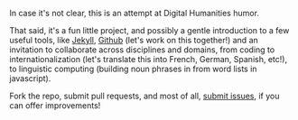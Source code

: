 In case it's not clear, this is an attempt at Digital Humanities humor.

That said, it's a fun little project, and possibly a gentle introduction to a few useful tools, like [Jekyll](jekyllrb.com "A static site generator"), [Github](github.com) (let's work on this together!) and an invitation to collaborate across disciplines and domains, from coding to internationalization (let's translate this into French, German, Spanish, etc!), to linguistic computing (building noun phrases in from word lists in javascript).

Fork the repo, submit pull requests, and most of all, [submit issues](https://github.com/jamiefolsom/dh-paper/issues "Report bugs/send ideas!"), if you can offer improvements!
